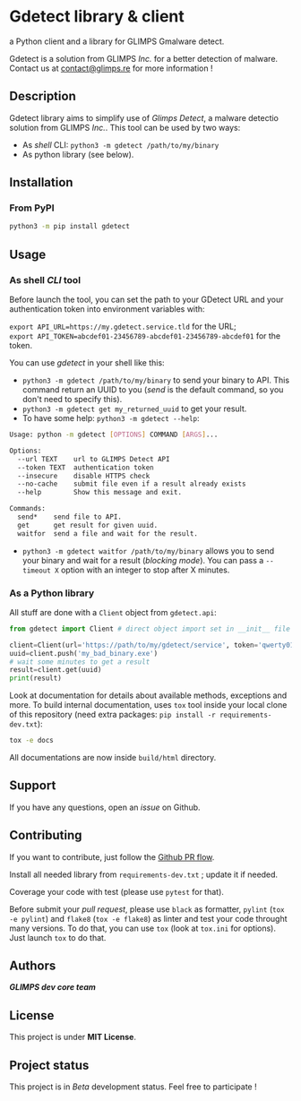 # Gdetect library & client

a Python client and a library for GLIMPS Gmalware detect.

Gdetect is a solution from GLIMPS *Inc.* for a better detection of malware. Contact us at contact@glimps.re for more information !  

## Description

Gdetect library aims to simplify use of *Glimps Detect*, a malware detectio solution from GLIMPS *Inc.*.
This tool can be used by two ways:

* As *shell* CLI: `python3 -m gdetect /path/to/my/binary`
* As python library (see below).

## Installation

### From PyPI

```bash
python3 -m pip install gdetect
```

## Usage

### As shell *CLI* tool

Before launch the tool, you can set the path to your GDetect URL and your authentication token into environment variables with:

`export API_URL=https://my.gdetect.service.tld` for the URL;  
`export API_TOKEN=abcdef01-23456789-abcdef01-23456789-abcdef01` for the token.

You can use *gdetect* in your shell like this:

* `python3 -m gdetect /path/to/my/binary` to send your binary to API. This command return an UUID to you (*send* is the default command, so you don't need to specify this).
* `python3 -m gdetect get my_returned_uuid` to get your result.
* To have some help: `python3 -m gdetect --help`:

```bash
Usage: python -m gdetect [OPTIONS] COMMAND [ARGS]...

Options:
  --url TEXT    url to GLIMPS Detect API
  --token TEXT  authentication token
  --insecure    disable HTTPS check
  --no-cache    submit file even if a result already exists
  --help        Show this message and exit.

Commands:
  send*    send file to API.
  get      get result for given uuid.
  waitfor  send a file and wait for the result.
```

* `python3 -m gdetect waitfor /path/to/my/binary` allows you to send your binary and wait for a result (*blocking mode*). You can pass a `--timeout X` option with an integer to stop after X minutes.

### As a Python library

All stuff are done with a `Client` object from `gdetect.api`:

```python
from gdetect import Client # direct object import set in __init__ file

client=Client(url='https://path/to/my/gdetect/service', token='qwerty012345678')
uuid=client.push('my_bad_binary.exe')
# wait some minutes to get a result
result=client.get(uuid)
print(result)
```

Look at documentation for details about available methods, exceptions and more. To build internal documentation, uses `tox` tool inside your local clone of this repository (need extra packages: `pip install -r requirements-dev.txt`):

```bash
tox -e docs
```

All documentations are now inside `build/html` directory.

## Support

If you have any questions, open an *issue* on Github.

## Contributing

If you want to contribute, just follow the [Github PR flow](https://docs.github.com/en/get-started/quickstart/github-flow#create-a-pull-request).

Install all needed library from `requirements-dev.txt` ; update it if needed.

Coverage your code with test (please use `pytest` for that).

Before submit your *pull request*, please use `black` as formatter, `pylint` (`tox -e pylint`) and `flake8` (`tox -e flake8`) as linter and test your code throught many versions. To do that, you can use `tox` (look at `tox.ini` for options). Just launch `tox` to do that.

## Authors

***GLIMPS dev core team***

## License

This project is under **MIT License**.

## Project status

This project is in *Beta* development status. Feel free to participate !
